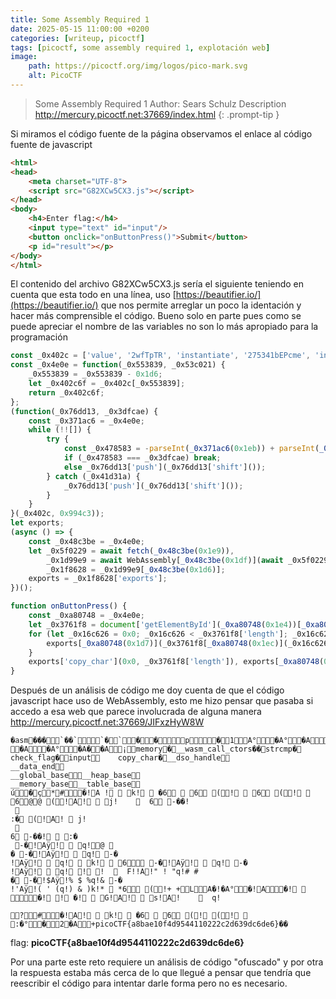 ```yaml
---
title: Some Assembly Required 1
date: 2025-05-15 11:00:00 +0200
categories: [writeup, picoctf]
tags: [picoctf, some assembly required 1, explotación web]     
image:
    path: https://picoctf.org/img/logos/pico-mark.svg
    alt: PicoCTF
---
```


>Some Assembly Required 1
Author: Sears Schulz
Description
http://mercury.picoctf.net:37669/index.html
{: .prompt-tip }


Si miramos el código fuente de la página observamos el enlace al código fuente de javascript 

``` html
<html>
<head>
	<meta charset="UTF-8">
	<script src="G82XCw5CX3.js"></script>
</head>
<body>
	<h4>Enter flag:</h4>
	<input type="text" id="input"/>
	<button onclick="onButtonPress()">Submit</button>
	<p id="result"></p>
</body>
</html>
```

El contenido del archivo G82XCw5CX3.js sería el siguiente teniendo en cuenta que esta todo en una línea, uso [https://beautifier.io/](https://beautifier.io/) que nos permite arreglar un poco la identación y hacer más comprensible el código. Bueno solo en parte pues
como se puede apreciar el nombre de las variables no son lo más apropiado para la programación

``` javascript
const _0x402c = ['value', '2wfTpTR', 'instantiate', '275341bEPcme', 'innerHTML', '1195047NznhZg', '1qfevql', 'input', '1699808QuoWhA', 'Correct!', 'check_flag', 'Incorrect!', './JIFxzHyW8W', '23SMpAuA', '802698XOMSrr', 'charCodeAt', '474547vVoGDO', 'getElementById', 'instance', 'copy_char', '43591XxcWUl', '504454llVtzW', 'arrayBuffer', '2NIQmVj', 'result'];
const _0x4e0e = function(_0x553839, _0x53c021) {
    _0x553839 = _0x553839 - 0x1d6;
    let _0x402c6f = _0x402c[_0x553839];
    return _0x402c6f;
};
(function(_0x76dd13, _0x3dfcae) {
    const _0x371ac6 = _0x4e0e;
    while (!![]) {
        try {
            const _0x478583 = -parseInt(_0x371ac6(0x1eb)) + parseInt(_0x371ac6(0x1ed)) + -parseInt(_0x371ac6(0x1db)) * -parseInt(_0x371ac6(0x1d9)) + -parseInt(_0x371ac6(0x1e2)) * -parseInt(_0x371ac6(0x1e3)) + -parseInt(_0x371ac6(0x1de)) * parseInt(_0x371ac6(0x1e0)) + parseInt(_0x371ac6(0x1d8)) * parseInt(_0x371ac6(0x1ea)) + -parseInt(_0x371ac6(0x1e5));
            if (_0x478583 === _0x3dfcae) break;
            else _0x76dd13['push'](_0x76dd13['shift']());
        } catch (_0x41d31a) {
            _0x76dd13['push'](_0x76dd13['shift']());
        }
    }
}(_0x402c, 0x994c3));
let exports;
(async () => {
    const _0x48c3be = _0x4e0e;
    let _0x5f0229 = await fetch(_0x48c3be(0x1e9)),
        _0x1d99e9 = await WebAssembly[_0x48c3be(0x1df)](await _0x5f0229[_0x48c3be(0x1da)]()),
        _0x1f8628 = _0x1d99e9[_0x48c3be(0x1d6)];
    exports = _0x1f8628['exports'];
})();

function onButtonPress() {
    const _0xa80748 = _0x4e0e;
    let _0x3761f8 = document['getElementById'](_0xa80748(0x1e4))[_0xa80748(0x1dd)];
    for (let _0x16c626 = 0x0; _0x16c626 < _0x3761f8['length']; _0x16c626++) {
        exports[_0xa80748(0x1d7)](_0x3761f8[_0xa80748(0x1ec)](_0x16c626), _0x16c626);
    }
    exports['copy_char'](0x0, _0x3761f8['length']), exports[_0xa80748(0x1e7)]() == 0x1 ? document[_0xa80748(0x1ee)](_0xa80748(0x1dc))[_0xa80748(0x1e1)] = _0xa80748(0x1e6) : document[_0xa80748(0x1ee)](_0xa80748(0x1dc))[_0xa80748(0x1e1)] = _0xa80748(0x1e8);
}
```

Después de un análisis de código me doy cuenta de que el código javascript hace uso de WebAssembly, esto me hizo pensar que pasaba si
accedo a esa web que parece involucrada de alguna manera http://mercury.picoctf.net:37669/JIFxzHyW8W

```
�asm���`��``�`��p�1A°�A°�A�A°
�A�A°�A��A¡memory�__wasm_call_ctors��strcmp�
check_flag�input	copy_char�__dso_handle
__data_end
__global_base__heap_base
__memory_base__table_base
ú�ç*#�!A !  k!  �6  6 (!  6 (!  6@@ (!A!  j!	  	6 -��!
  
:� (!A!  j!
  
6 -��!  :�
 -�!Aÿ!  q!@ 
� -�!Aÿ!  q! -�
!Aÿ!  q!  k!  6 -�!Aÿ!  q! -�
!Aÿ!  q! ! !    F!!A!" ! "q!# #
� -�!$Aÿ!% $ %q!& -�
!'Aÿ!( ' (q!) & )k!*  *6 (!+ +LA�!�A°�!A�!  �! ! �!  G!A!  s!A!	  	q!
 
?#�!A!  k!  �6  6 (! (!  :�°�2�A+picoCTF{a8bae10f4d9544110222c2d639dc6de6}��
```
flag: **picoCTF{a8bae10f4d9544110222c2d639dc6de6}**

Por una parte este reto requiere un análisis de código "ofuscado" y por otra la respuesta estaba más cerca de lo que llegué a pensar
que tendría que reescribir el código para intentar darle forma pero no es necesario.  